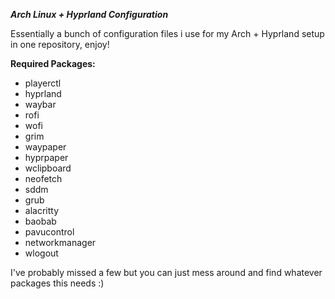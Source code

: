 ***Arch Linux + Hyprland Configuration***

Essentially a bunch of configuration files i use for my Arch + Hyprland setup in one repository, enjoy!

**Required Packages:**

- playerctl
- hyprland
- waybar
- rofi
- wofi
- grim
- waypaper
- hyprpaper
- wclipboard
- neofetch
- sddm
- grub
- alacritty
- baobab
- pavucontrol
- networkmanager
- wlogout

I've probably missed a few but you can just mess around and find whatever packages this needs :)
